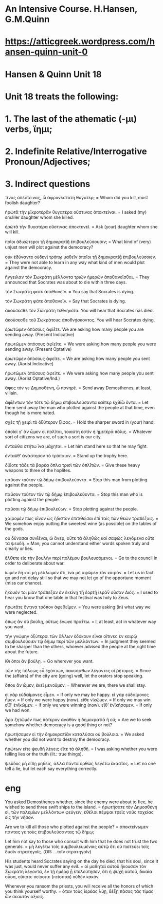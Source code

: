# An Intensive Course. H.Hansen, G.M.Quinn
# https://atticgreek.wordpress.com/hansen-quinn-unit-0


# Hansen & Quinn Unit 18
# Unit 18 treats the following:
# 1. The last of the athematic (-μι) verbs, ἵημι;
# 2. Indefinite Relative/Interrogative Pronoun/Adjectives;
# 3. Indirect questions


τίνας ἀπέκτεινας, ὦ ἀφρονεστάτη θύγατερ; = Whom did you kill, most foolish daughter?

ἠρώτᾱ τὴν μῑκροτέρᾱν θυγατέρα οὕστινας ἀποκτείναι. = I asked (my) smaller daughter whom she killed.

ἐρώτᾱ τὴν θυγατέρα οὕστινας ἀποκτενεῖ. = Ask (your) daughter whom she will kill.

ποῖοι ἀδικώτεροι τῇ δημοκρατίᾱͅ ἐπιβουλεύσουσιν; = What kind of (very) unjust men will plot against the democracy?

οὐκ ἐδύναντο οὐδενὶ τρόπῳ μαθεῖν ὁποῖοι τῇ δημοκρατίᾱͅ ἐπιβουλεύσοιεν. = They were not able to learn in any way what kind of men would plot against the democracy.

ἤγγειλαν τὸν Σωκράτη μέλλοντα τριῶν ἡμερῶν ἀποθανεῖσθαι. = They announced that Socrates was about to die within three days.

τὸν Σωκράτη φατὲ ἀποθανεῖν. = You say that Socrates is dying.

τὸν Σωκράτη φάτε ἀποθανεῖν. = Say that Socrates is dying.

ἀκούσεσθε τὸν Σωκράτη τεθνηκότα. You will hear that Socrates has died.

ἀκούσεσθε τοῦ Σωκράτους ἀποθνῄσκοντος. You will hear Socrates dying.

ἐρωτῶμεν ὁπόσους ἀφί̄ετε. We are asking how many people you are sending away. (Present Indicative)

ἠρωτῶμεν ὁπόσους ἀφῑεῖτε. = We were asking how many people you were sending away. (Present Optative)

ἐρωτῶμεν ὁπόσους ἀφεῖτε. = We are asking how many people you sent away. (Aorist Indicative)

ἠρωτῶμεν ὁπόσους ἀφεῖτε. = We were asking how many people you sent away. (Aorist Optative/Ind.)

ἄφες τόν γε Δημοσθένη, ὦ πονηρέ. = Send away Demosthenes, at least, villain.

ἀφῑέντων τὸν τότε τῷ δήμῳ ἐπιβουλεύσαντα καίπερ ἐχθί̄ω ὄντα. = Let them send away the man who plotted against the people at that time, even though he is more hated.

σχὲς τῇ χειρὶ τὸ ὀξύτερον ξίφος. = Hold the sharper sword in (your) hand.

ὁποῖοί γ’ ἂν ὦμεν οἱ πολῖται, τοιαύτη ἐστὶν ἡ ἡμετέρᾱ πόλις. = Whatever sort of citizens we are, of such a sort is our city.

ἐνταῦθα στήτω ἵνα μάχηται. = Let him stand here so that he may fight.

ἐνταῦθ’ ἀνάστησον τὸ τρόπαιον. = Stand up the trophy here.

δίδοτε τάδε τὰ βαρέα ὅπλα τρισὶ τῶν ὁπλῑτῶν. = Give these heavy weapons to three of the hoplites.

παῦσον τοῦτον τῷ δήμῳ ἐπιβουλεύοντα. = Stop this man from plotting against the people.

παῦσον τοῦτον τὸν τῷ δήμῳ ἐπιβουλεύοντα. = Stop this man who is plotting against the people.

παῦσαι τῷ δήμῳ ἐπιβουλεύων. = Stop plotting against the people.

χαίρομέν πως οἶνον ὡς ἥδιστον ἐπιτιθεῖσαι ἐπὶ ταῖς τῶν θεῶν τραπέζαις. = We somehow enjoy putting the sweetest wine (as possible) on the tables of the gods.

οὐ δύνασαι συνῑέναι, ὦ ἄνερ, οὔτε τὰ ἀληθῶς καὶ σαφῶς λεγόμενα οὔτε τὰ ψευδῆ. = Man, you cannot understand either words spoken truly and clearly or lies.

ἔλθετε εἰς τὴν βουλὴν περὶ πολέμου βουλευσόμενοι. = Go to the council in order to deliberate about war.

ἴωμεν δὴ καὶ μὴ μέλλωμεν ἔτι, ἵνα μὴ ἀφῶμεν τὸν καιρόν. = Let us in fact go and not delay still so that we may not let go of the opportune moment (miss our chance).

ἤκουόν τοι μίαν τράπεζαν ἐν ἐκείνῃ τῇ ἑορτῇ ἱερὰ̄ν οὖσαν Διός. = I used to hear you know that one table in that festival was holy to Zeus.

ἠρωτᾶτε ὅντινα τρόπον ἀφεθεῖμεν. = You were asking (in) what way we were neglected.

ὅπως ἂν σὺ βούλῃ, οὕτως ἔγωγε πρά̄ττω. = I, at least, act in whatever way you want.

τὴν γνώμην ὀξύτεροι τῶν ἄλλων ἐδόκουν εἶναι οἵτινες ἐν καιρῷ συμβουλεύοιεν τῷ δήμῳ περὶ τῶν μελλόντων. = In judgment they seemed to be sharper than the others, whoever advised the people at the right time about the future.

ἴθι ὅποι ἂν βούλῃ. = Go wherever you want.

τῶν τῆς πόλεως εὖ ἐχόντων, παυσάσθων λέγοντες οἱ ῥήτορες. = Since the (affairs) of the city are (going) well, let the orators stop speaking.

ὅπου ἂν ὦμεν, ἐκεῖ μενοῦμεν. = Wherever we are, there we shall stay.

εἰ γὰρ εὐδαίμονες εἶμεν. = If only we may be happy.
εἰ γὰρ εὐδαίμονες ἦμεν. = If only we were happy (now).
εἴθε νῑκῷμεν. = If only we may win.
εἴθ’ ἐνῑκῶμεν. = If only we were winning (now).
εἴθ’ ἐνῑκήσαμεν. = If only we had won.

ἆρα ζητῶμέν πως πότερον ἀγαθὸν ἡ δημοκρατίᾱ ἢ οὔ; = Are we to seek somehow whether democracy is a good thing or not?

ἠρωτήσαμεν εἰ τὴν δημοκρατίᾱν καταλῦσαι οὐ βούλοιο. = We asked whether you did not want to destroy the democracy.

ἠρώτων εἴτε ψευδῆ λέγεις εἴτε τὰ ἀληθῆ. = I was asking whether you were telling lies or the truth (lit.: true things).

ψεῦδος μὴ εἴπῃ μηδείς, ἀλλὰ πάντα ὀρθῶς λεγέτω ἕκαστος. = Let no one tell a lie, but let each say everything correctly.

# eng

You asked Demosthenes whether, since the enemy were about to flee, he wished to send three swift ships to the island. = ἠρωτήσατε τὸν Δημοσθένη εἰ, τῶν πολεμίων μελλόντων φεύγειν, ἐθέλοι πέμψαι τρεῖς ναῦς ταχείας εἰς τὴν νῆσον.

Are we to kill all those who plotted against the people? = ἀποκτείνωμεν πάντας γε τοὺς ἐπιβουλεύσαντας τῷ δήμῳ;

Let him not say to those who consult with him that he does not trust the two generals. = μὴ λεγέτω τοῖς συμβουλευμένοις αὐτῷ ὅτι οὐ πιστεύει τοῖς δυοῖν στρατηγοῖς. (OR: …τοῖν στρατηγοῖν)

His students heard Socrates saying on the day he died, that his soul, since it was just, would never suffer any evil. = οἱ μαθηταὶ αὐτοῦ ἤκουσαν τὸν Σωκράτη λέγοντα, ἐν τῇ ἡμέρᾳ ᾗ ἐτελεύτησεν, ὅτι ἡ ψυχὴ αὐτοῦ, δικαία οὖσα, οὔποτε πείσοιτο (πείσεται) ούδὲν κακόν.

Whenever you ransom the priests, you will receive all the honors of which you think yourself worthy. = ὅταν τοὺς ἱερέας λύῃ, δέξῃ πάσας τὰς τίμας ὧν σεαυτὸν ἀξιοῖς.
